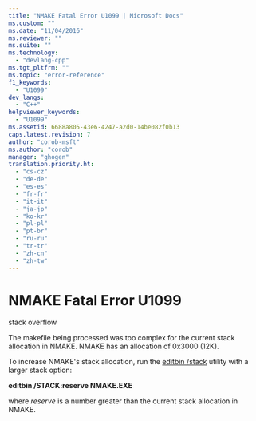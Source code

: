 ```yaml
---
title: "NMAKE Fatal Error U1099 | Microsoft Docs"
ms.custom: ""
ms.date: "11/04/2016"
ms.reviewer: ""
ms.suite: ""
ms.technology: 
  - "devlang-cpp"
ms.tgt_pltfrm: ""
ms.topic: "error-reference"
f1_keywords: 
  - "U1099"
dev_langs: 
  - "C++"
helpviewer_keywords: 
  - "U1099"
ms.assetid: 6688a805-43e6-4247-a2d0-14be082f0b13
caps.latest.revision: 7
author: "corob-msft"
ms.author: "corob"
manager: "ghogen"
translation.priority.ht: 
  - "cs-cz"
  - "de-de"
  - "es-es"
  - "fr-fr"
  - "it-it"
  - "ja-jp"
  - "ko-kr"
  - "pl-pl"
  - "pt-br"
  - "ru-ru"
  - "tr-tr"
  - "zh-cn"
  - "zh-tw"
---
```

# NMAKE Fatal Error U1099
stack overflow  
  
 The makefile being processed was too complex for the current stack allocation in NMAKE. NMAKE has an allocation of 0x3000 (12K).  
  
 To increase NMAKE's stack allocation, run the [editbin /stack](../../build/reference/stack.md) utility with a larger stack option:  
  
 **editbin /STACK:reserve NMAKE.EXE**  
  
 where *reserve* is a number greater than the current stack allocation in NMAKE.